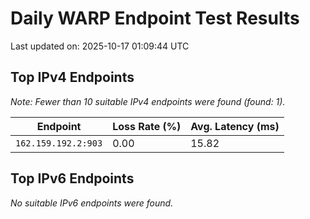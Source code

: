 # Daily WARP Endpoint Test Results

Last updated on: 2025-10-17 01:09:44 UTC

## Top IPv4 Endpoints

*Note: Fewer than 10 suitable IPv4 endpoints were found (found: 1).*


| Endpoint | Loss Rate (%) | Avg. Latency (ms) |
|---|---|---|
| `162.159.192.2:903` | 0.00 | 15.82 |

## Top IPv6 Endpoints

*No suitable IPv6 endpoints were found.*

